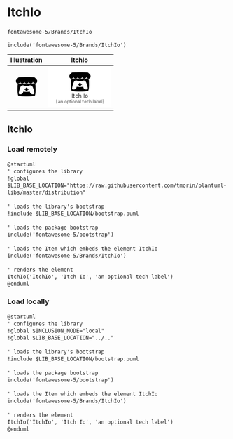 # ItchIo


```text
fontawesome-5/Brands/ItchIo
```

```text
include('fontawesome-5/Brands/ItchIo')
```



| Illustration | ItchIo |
| :---: | :---: |
| ![illustration for Illustration](../../fontawesome-5/Brands/ItchIo.png) | ![illustration for ItchIo](../../fontawesome-5/Brands/ItchIo.Local.png) |




## ItchIo

### Load remotely
```plantuml
@startuml
' configures the library
!global $LIB_BASE_LOCATION="https://raw.githubusercontent.com/tmorin/plantuml-libs/master/distribution"

' loads the library's bootstrap
!include $LIB_BASE_LOCATION/bootstrap.puml

' loads the package bootstrap
include('fontawesome-5/bootstrap')

' loads the Item which embeds the element ItchIo
include('fontawesome-5/Brands/ItchIo')

' renders the element
ItchIo('ItchIo', 'Itch Io', 'an optional tech label')
@enduml
```

### Load locally
```plantuml
@startuml
' configures the library
!global $INCLUSION_MODE="local"
!global $LIB_BASE_LOCATION="../.."

' loads the library's bootstrap
!include $LIB_BASE_LOCATION/bootstrap.puml

' loads the package bootstrap
include('fontawesome-5/bootstrap')

' loads the Item which embeds the element ItchIo
include('fontawesome-5/Brands/ItchIo')

' renders the element
ItchIo('ItchIo', 'Itch Io', 'an optional tech label')
@enduml
```

